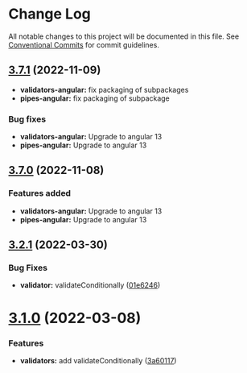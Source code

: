 # Change Log

All notable changes to this project will be documented in this file.
See [Conventional Commits](https://conventionalcommits.org) for commit guidelines.

## [3.7.1](https://github.com/baloise/web-app-utils/compare/v3.7.1...v3.7.0) (2022-11-09)
* **validators-angular:** fix packaging of subpackages
* **pipes-angular:** fix packaging of subpackage

### Bug fixes

* **validators-angular:** Upgrade to angular 13
* **pipes-angular:** Upgrade to angular 13


## [3.7.0](https://github.com/baloise/web-app-utils/compare/v3.2.0...v3.7.0) (2022-11-08)
### Features added

* **validators-angular:** Upgrade to angular 13
* **pipes-angular:** Upgrade to angular 13


## [3.2.1](https://github.com/baloise/web-app-utils/compare/v3.2.0...v3.2.1) (2022-03-30)


### Bug Fixes

* **validator:** validateConditionally ([01e6246](https://github.com/baloise/web-app-utils/commit/01e62463d956e81694b9e83ca43014a77e1dfab0))





# [3.1.0](https://github.com/baloise/web-app-utils/compare/v3.0.1...v3.1.0) (2022-03-08)


### Features

* **validators:** add validateConditionally ([3a60117](https://github.com/baloise/web-app-utils/commit/3a60117d7740b2f280812c465aee6574140b95a7))
